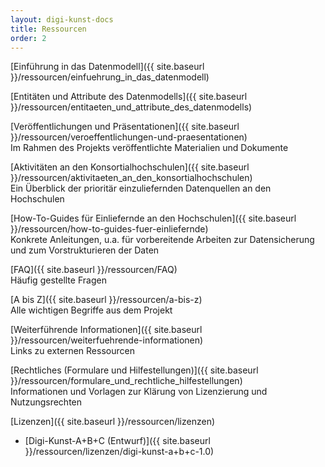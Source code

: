 ```yaml
---
layout: digi-kunst-docs
title: Ressourcen
order: 2
---
```


[Einführung in das Datenmodell]({{ site.baseurl }}/ressourcen/einfuehrung_in_das_datenmodell)

[Entitäten und Attribute des Datenmodells]({{ site.baseurl }}/ressourcen/entitaeten_und_attribute_des_datenmodells)

[Veröffentlichungen und Präsentationen]({{ site.baseurl }}/ressourcen/veroeffentlichungen-und-praesentationen)\
Im Rahmen des Projekts veröffentlichte Materialien und Dokumente

[Aktivitäten an den Konsortialhochschulen]({{ site.baseurl }}/ressourcen/aktivitaeten_an_den_konsortialhochschulen)\
Ein Überblick der prioritär einzuliefernden Datenquellen an den Hochschulen

[How-To-Guides für Einliefernde an den Hochschulen]({{ site.baseurl }}/ressourcen/how-to-guides-fuer-einliefernde)\
Konkrete Anleitungen, u.a. für vorbereitende Arbeiten zur Datensicherung und zum Vorstrukturieren der Daten

[FAQ]({{ site.baseurl }}/ressourcen/FAQ)\
Häufig gestellte Fragen

[A bis Z]({{ site.baseurl }}/ressourcen/a-bis-z)\
Alle wichtigen Begriffe aus dem Projekt

[Weiterführende Informationen]({{ site.baseurl }}/ressourcen/weiterfuehrende-informationen)\
Links zu externen Ressourcen

[Rechtliches (Formulare und Hilfestellungen)]({{ site.baseurl }}/ressourcen/formulare_und_rechtliche_hilfestellungen)\
Informationen und Vorlagen zur Klärung von Lizenzierung und Nutzungsrechten

[Lizenzen]({{ site.baseurl }}/ressourcen/lizenzen)

- [Digi-Kunst-A+B+C (Entwurf)]({{ site.baseurl }}/ressourcen/lizenzen/digi-kunst-a+b+c-1.0)
